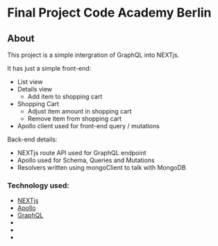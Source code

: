 # Final Project Code Academy Berlin

## About

This project is a simple intergration of GraphQL into NEXTjs. 

It has just a simple front-end:

  - List view
  - Details view
    - Add item to shopping cart
  - Shopping Cart
    - Adjust item amount in shopping cart
    - Remove item from shopping cart
  - Apollo client used for front-end query / mutations   
    
Back-end details:

  - NEXTjs route API used for GraphQL endpoint
  - Apollo used for Schema, Queries and Mutations
  - Resolvers written using mongoClient to talk with MongoDB

### Technology used:

  - [NEXTjs]()
  - [Apollo]()
  - [GraphQL]()
  - []()
  - []()
  - []()
